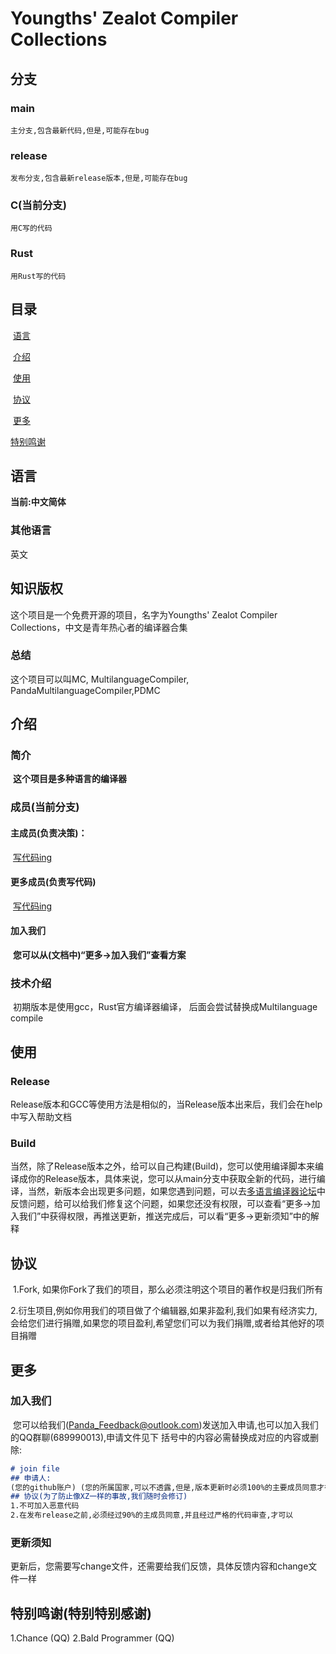 # Youngths' Zealot Compiler Collections
## 分支
### main
    主分支,包含最新代码,但是,可能存在bug
### release
    发布分支,包含最新release版本,但是,可能存在bug
### C(当前分支)
    用C写的代码
### Rust
    用Rust写的代码
## 目录

​	[语言](#语言)

​	[介绍](#介绍)

​	[使用](#使用)

​	[协议](#协议)

​	[更多](#更多)

   [特别鸣谢](#特别鸣谢)

## 语言

**当前:中文简体**

### 其他语言

英文

## 知识版权

这个项目是一个免费开源的项目，名字为Youngths' Zealot Compiler Collections，中文是青年热心者的编译器合集

### 总结

这个项目可以叫MC, MultilanguageCompiler, PandaMultilanguageCompiler,PDMC

## 介绍

### 			简介

​		**这个项目是多种语言的编译器**

### 	成员(当前分支)

#### 		主成员(负责决策)：

​			[写代码ing](https://github.com/21dyz21)

#### 			更多成员(负责写代码)

​			[写代码ing](https://github.com/21dyz21)

#### 		加入我们

​			**您可以从(文档中)“更多->加入我们”查看方案**

### 技术介绍

​	初期版本是使用gcc，Rust官方编译器编译， 后面会尝试替换成Multilanguage compile

## 使用

###			Release

​		Release版本和GCC等使用方法是相似的，当Release版本出来后，我们会在help中写入帮助文档

### 	Build

​		当然，除了Release版本之外，给可以自己构建(Build)，您可以使用编译脚本来编译成你的Release版本，具体来说，您可以从main分支中获取全新的代码，进行编译，当然，新版本会出现更多问题，如果您遇到问题，可以去[多语言编译器论坛](https://多语言编译器.nndx.eu.org)中反馈问题，给可以给我们修复这个问题，如果您还没有权限，可以查看“更多->加入我们”中获得权限，再推送更新，推送完成后，可以看“更多->更新须知”中的解释 

## 协议

​	1.Fork, 如果你Fork了我们的项目，那么必须注明这个项目的著作权是归我们所有

​	2.衍生项目,例如你用我们的项目做了个编辑器,如果非盈利,我们如果有经济实力,会给您们进行捐赠,如果您的项目盈利,希望您们可以为我们捐赠,或者给其他好的项目捐赠

## 更多

### 加入我们

​	您可以给我们(Panda_Feedback@outlook.com)发送加入申请,也可以加入我们的QQ群聊(689990013),申请文件见下 括号中的内容必需替换成对应的内容或删除: 

```markdown
# join file
## 申请人:
(您的github账户) (您的所属国家,可以不透露,但是,版本更新时必须100%的主要成员同意才行) (邮箱) 
## 协议(为了防止像XZ一样的事故,我们随时会修订)
1.不可加入恶意代码
2.在发布release之前,必须经过90%的主成员同意,并且经过严格的代码审查,才可以
```

### 更新须知

​	更新后，您需要写change文件，还需要给我们反馈，具体反馈内容和change文件一样

## 特别鸣谢(特别特别感谢)
1.Chance (QQ)
2.Bald Programmer (QQ)

​	
